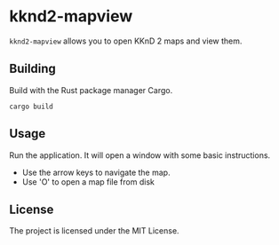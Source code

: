 # kknd2-mapview

`kknd2-mapview` allows you to open KKnD 2 maps and view them.

## Building

Build with the Rust package manager Cargo.

```shell
cargo build
```

## Usage

Run the application. It will open a window with some basic instructions.

* Use the arrow keys to navigate the map.
* Use 'O' to open a map file from disk

## License

The project is licensed under the MIT License.
